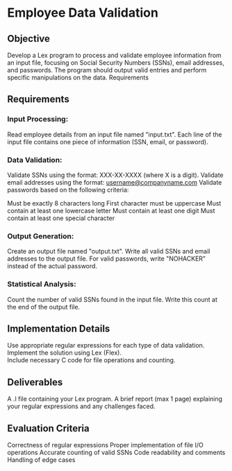 # Employee Data Validation

## Objective
Develop a Lex program to process and validate employee information from an input file, focusing on Social Security Numbers (SSNs), email addresses, and passwords. The program should output valid entries and perform specific manipulations on the data.
Requirements

## Requirements
### Input Processing:

Read employee details from an input file named "input.txt".
Each line of the input file contains one piece of information (SSN, email, or password).


### Data Validation:

Validate SSNs using the format: XXX-XX-XXXX (where X is a digit).
Validate email addresses using the format: username@companyname.com
Validate passwords based on the following criteria:

Must be exactly 8 characters long
First character must be uppercase
Must contain at least one lowercase letter
Must contain at least one digit
Must contain at least one special character

### Output Generation:

Create an output file named "output.txt".
Write all valid SSNs and email addresses to the output file.
For valid passwords, write "NOHACKER" instead of the actual password.


### Statistical Analysis:

Count the number of valid SSNs found in the input file.
Write this count at the end of the output file.

## Implementation Details

Use appropriate regular expressions for each type of data validation.
Implement the solution using Lex (Flex).    
Include necessary C code for file operations and counting.

## Deliverables

A .l file containing your Lex program.
A brief report (max 1 page) explaining your regular expressions and any challenges faced.

## Evaluation Criteria

Correctness of regular expressions
Proper implementation of file I/O operations
Accurate counting of valid SSNs
Code readability and comments
Handling of edge cases
